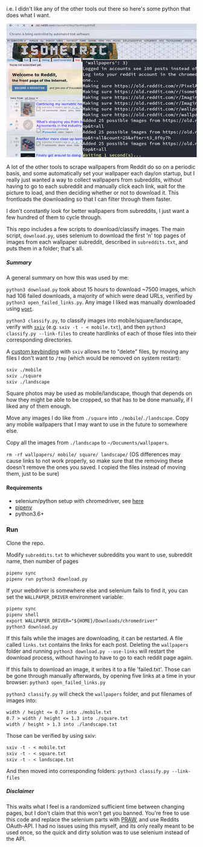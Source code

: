 i.e. I didn't like any of the other tools out there so here's some python that does what I want.

![](/demo.png)

A lot of the other tools to scrape wallpapers from Reddit do so on a periodic basis, and some automatically set your wallpaper each day/on startup, but I really just wanted a way to collect wallpapers from subreddits, without having to go to each subreddit and manually click each link, wait for the picture to load, and then deciding whether or not to download it. This frontloads the downloading so that I can filter through them faster.

I don't constantly look for better wallpapers from subreddits, I just want a few hundred of them to cycle through.

This repo includes a few scripts to download/classify images. The main script, `download.py`, uses selenium to download the first 'n' top pages of images from each wallpaper subreddit, described in `subreddits.txt`, and puts them in a folder; that's all.

##### Summary

A general summary on how this was used by me:

`python3 download.py` took about 15 hours to download ~7500 images, which had 106 failed downloads, a majority of which were dead URLs, verified by `python3 open_failed_links.py`. Any image I liked was manually downloaded using [`wget`](https://www.gnu.org/software/wget/).

`python3 classify.py`, to classify images into mobile/square/landscape, verify with [`sxiv`](https://github.com/muennich/sxiv) (e.g. `sxiv -t - < mobile.txt`), and then `python3 classify.py --link-files` to create hardlinks of each of those files into their corresponding directories.

A [custom keybinding](https://github.com/seanbreckenridge/dotfiles/blob/4934eb9a4aa76ad870d159b26b5235dea1a62c4a/.config/sxiv/exec/key-handler) with `sxiv` allows me to "delete" files, by moving any files I don't want to `/tmp` (which would be removed on system restart):

```
sxiv ./mobile
sxiv ./square
sxiv ./landscape
```

Square photos may be used as mobile/landscape, though that depends on how they might be able to be cropped, so that has to be done manually, if I liked any of them enough.

Move any images I do like from `./square` into `./mobile`/`./landscape`. Copy any mobile wallpapers that I may want to use in the future to somewhere else.

Copy all the images from `./landscape` to `~/Documents/wallpapers`.

`rm -rf wallpapers/ mobile/ square/ landscape/` (OS differences may cause links to not work properly, so make sure that the removing these doesn't remove the ones you saved. I copied the files instead of moving them, just to be sure)

#### Requirements

- selenium/python setup with chromedriver, see [here](https://selenium-python.readthedocs.io/installation.html#introduction)
- [pipenv](https://github.com/pypa/pipenv)
- python3.6+

### Run

Clone the repo.

Modify `subreddits.txt` to whichever subreddits you want to use, subreddit name, then number of pages

```
pipenv sync
pipenv run python3 download.py
```

If your webdriver is somewhere else and selenium fails to find it, you can set the `WALLPAPER_DRIVER` environment variable:

```
pipenv sync
pipenv shell
export WALLPAPER_DRIVER="${HOME}/Downloads/chromedriver"
python3 download.py
```

If this fails while the images are downloading, it can be restarted. A file called `links.txt` contains the links for each post. Deleting the `wallpapers` folder and running `python3 download.py --use-links` will restart the download process, without having to have to go to each reddit page again.

If this fails to download an image, it writes it to a file 'failed.txt'. Those can be gone through manually afterwards, by opening five links at a time in your browser: `python3 open_failed_links.py`

`python3 classify.py` will check the `wallpapers` folder, and put filenames of images into:

```
width / height <= 0.7 into ./mobile.txt
0.7 > width / height <= 1.3 into ./square.txt
width / height > 1.3 into ./landscape.txt
```

Those can be verified by using sxiv:

```
sxiv -t - < mobile.txt
sxiv -t - < square.txt
sxiv -t - < landscape.txt
```

And then moved into corresponding folders: `python3 classify.py --link-files`

##### Disclaimer

This waits what I feel is a randomized sufficient time between changing pages, but I don't claim that this won't get you banned. You're free to use this code and replace the selenium parts with [PRAW](https://praw.readthedocs.io/en/latest/), and use Reddits OAuth-API. I had no issues using this myself, and its only really meant to be used once, so the quick and dirty solution was to use selenium instead of the API.

